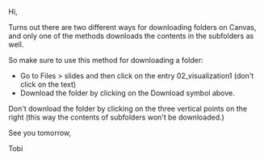 Hi, 

Turns out there are two different ways for downloading folders on Canvas, and only one of the methods downloads the contents in the subfolders as well. 

So make sure to use this method for downloading a folder: 

- Go to Files > slides and then click on the entry 02_visualization1 (don't click on the text)
- Download the folder by clicking on the Download symbol above. 

Don't download the folder by clicking on the three vertical points on the right (this way the contents of subfolders won't be downloaded.)

See you tomorrow, 

Tobi 